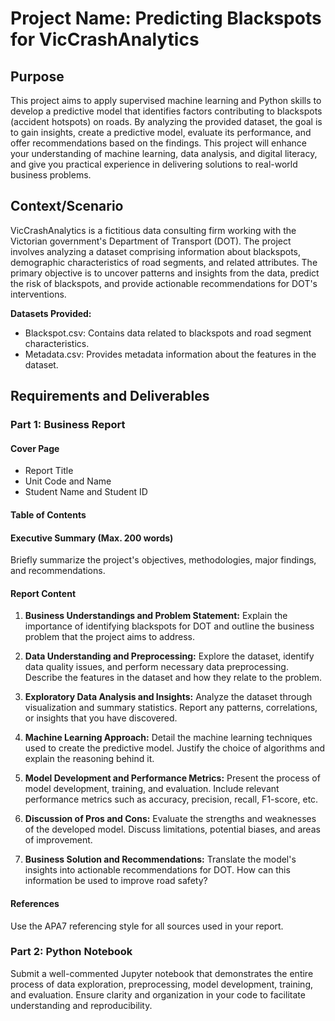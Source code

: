 # Project Name: Predicting Blackspots for VicCrashAnalytics

## Purpose

This project aims to apply supervised machine learning and Python skills to develop a predictive model that identifies factors contributing to blackspots (accident hotspots) on roads. By analyzing the provided dataset, the goal is to gain insights, create a predictive model, evaluate its performance, and offer recommendations based on the findings. This project will enhance your understanding of machine learning, data analysis, and digital literacy, and give you practical experience in delivering solutions to real-world business problems.

## Context/Scenario

VicCrashAnalytics is a fictitious data consulting firm working with the Victorian government's Department of Transport (DOT). The project involves analyzing a dataset comprising information about blackspots, demographic characteristics of road segments, and related attributes. The primary objective is to uncover patterns and insights from the data, predict the risk of blackspots, and provide actionable recommendations for DOT's interventions.

**Datasets Provided:**
- Blackspot.csv: Contains data related to blackspots and road segment characteristics.
- Metadata.csv: Provides metadata information about the features in the dataset.

## Requirements and Deliverables

### Part 1: Business Report

#### Cover Page
- Report Title
- Unit Code and Name
- Student Name and Student ID

#### Table of Contents

#### Executive Summary (Max. 200 words)
Briefly summarize the project's objectives, methodologies, major findings, and recommendations.

#### Report Content

1. **Business Understandings and Problem Statement:**
   Explain the importance of identifying blackspots for DOT and outline the business problem that the project aims to address.

2. **Data Understanding and Preprocessing:**
   Explore the dataset, identify data quality issues, and perform necessary data preprocessing. Describe the features in the dataset and how they relate to the problem.

3. **Exploratory Data Analysis and Insights:**
   Analyze the dataset through visualization and summary statistics. Report any patterns, correlations, or insights that you have discovered.

4. **Machine Learning Approach:**
   Detail the machine learning techniques used to create the predictive model. Justify the choice of algorithms and explain the reasoning behind it.

5. **Model Development and Performance Metrics:**
   Present the process of model development, training, and evaluation. Include relevant performance metrics such as accuracy, precision, recall, F1-score, etc.

6. **Discussion of Pros and Cons:**
   Evaluate the strengths and weaknesses of the developed model. Discuss limitations, potential biases, and areas of improvement.

7. **Business Solution and Recommendations:**
   Translate the model's insights into actionable recommendations for DOT. How can this information be used to improve road safety?

#### References
Use the APA7 referencing style for all sources used in your report.

### Part 2: Python Notebook

Submit a well-commented Jupyter notebook that demonstrates the entire process of data exploration, preprocessing, model development, training, and evaluation. Ensure clarity and organization in your code to facilitate understanding and reproducibility.
